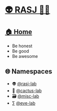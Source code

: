 # [👽 RASJ 👨‍💻](https://github.com/rasj-machine/)

## [🏠 Home](https://github.com/rasj-machine/home)

- Be honest
- Be good
- Be awesome

## 🌐 Namespaces
- 👽 [@rasj-lab](https://github.com/rasj-lab)
- 🌵 [@cactus-lab](https://github.com/rasj-lab-cactus)
- 🗃️ [@misc-lab](https://github.com/rasj-lab-misc)
- ∑ [@eve-lab](https://github.com/evemeve-lab)
